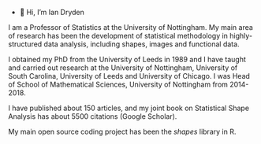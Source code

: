 - 👋 Hi, I’m Ian Dryden

I am a Professor of Statistics at the University of Nottingham. My main area of research has been the development of statistical methodology in highly-structured data analysis, including shapes, images and functional data. 

I obtained my PhD from the University of Leeds in 1989 and I have taught and carried out research at the University of Nottingham, University of South Carolina, University of Leeds and University of Chicago. I was Head of School of Mathematical Sciences, University of Nottingham from 2014-2018. 

I have published about 150 articles, and my joint book on Statistical Shape Analysis has about 5500 citations (Google Scholar). 

My main open source coding project has been the *shapes* library in R. 

<!--- - 👋 Hi, I’m Ian Dryden
- 👀 I’m interested in Statistics
- 🌱 I’m currently learning Statistics
- 💞️ I’m looking to collaborate on Statistics
- 📫 How to reach me ian DOT dryden AT nottingham DOT ac DOT uk
iandryden/iandryden is a ✨ special ✨ repository because its `README.md` (this file) appears on your GitHub profile.
You can click the Preview link to take a look at your changes.
--->
